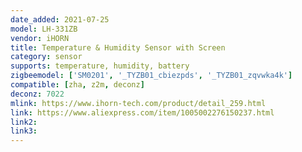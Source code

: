 ```yaml
---
date_added: 2021-07-25
model: LH-331ZB
vendor: iHORN
title: Temperature & Humidity Sensor with Screen
category: sensor
supports: temperature, humidity, battery
zigbeemodel: ['SM0201', '_TYZB01_cbiezpds', '_TYZB01_zqvwka4k']
compatible: [zha, z2m, deconz]
deconz: 7022
mlink: https://www.ihorn-tech.com/product/detail_259.html
link: https://www.aliexpress.com/item/1005002276150237.html
link2: 
link3: 
---
```


